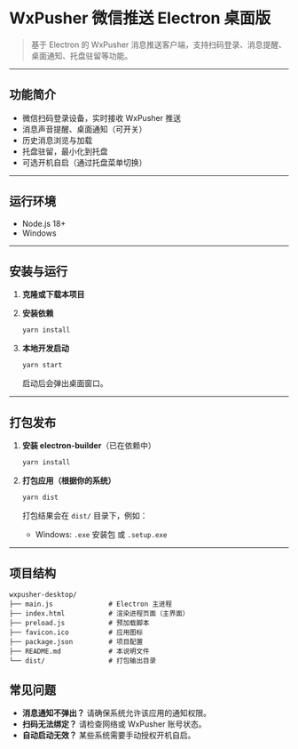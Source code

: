 # WxPusher 微信推送 Electron 桌面版

> 基于 Electron 的 WxPusher 消息推送客户端，支持扫码登录、消息提醒、桌面通知、托盘驻留等功能。

---

## 功能简介

- 微信扫码登录设备，实时接收 WxPusher 推送
- 消息声音提醒、桌面通知（可开关）
- 历史消息浏览与加载
- 托盘驻留，最小化到托盘
- 可选开机自启（通过托盘菜单切换）

---

## 运行环境

- Node.js 18+
- Windows

---

## 安装与运行

1. **克隆或下载本项目**
2. **安装依赖**

   ```bash
   yarn install
   ```

3. **本地开发启动**

   ```bash
   yarn start
   ```

   启动后会弹出桌面窗口。

---

## 打包发布

1. **安装 electron-builder**（已在依赖中）

   ```bash
   yarn install
   ```

2. **打包应用（根据你的系统）**

   ```bash
   yarn dist
   ```

   打包结果会在 `dist/` 目录下，例如：

   - Windows: `.exe` 安装包 或 `.setup.exe`


---

## 项目结构

```
wxpusher-desktop/
├── main.js              # Electron 主进程
├── index.html           # 渲染进程页面（主界面）
├── preload.js           # 预加载脚本
├── favicon.ico          # 应用图标
├── package.json         # 项目配置
├── README.md            # 本说明文件
└── dist/                # 打包输出目录
```



## 常见问题

- **消息通知不弹出？**
  请确保系统允许该应用的通知权限。
- **扫码无法绑定？**
  请检查网络或 WxPusher 账号状态。
- **自动启动无效？**
  某些系统需要手动授权开机自启。


